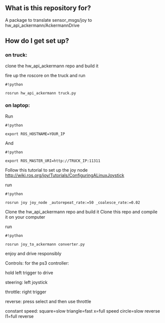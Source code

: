 ## What is this repository for? ##
A package to translate sensor_msgs/joy to hw_api_ackermann/AckermannDrive

## How do I get set up? ##

### on truck: ###
clone the hw_api_ackermann repo and build it

fire up the roscore on the truck and run 

```
#!python

rosrun hw_api_ackermann truck.py
```


### on laptop: ###
Run 
```
#!python

export ROS_HOSTNAME=YOUR_IP
```

And 
```
#!python

export ROS_MASTER_URI=http://TRUCK_IP:11311
```

Follow this tutorial to set up the joy node http://wiki.ros.org/joy/Tutorials/ConfiguringALinuxJoystick

run 
```
#!python

rosrun joy joy_node _autorepeat_rate:=50 _coalesce_rate:=0.02
```

Clone the hw_api_ackermann repo and build it
Clone this repo and compile it on your computer

run 
```
#!python

rosrun joy_to_ackermann converter.py 
```



enjoy and drive responsibly

Controls:
for the ps3 controller:

hold left trigger to drive

steering: left joystick

throttle: right trigger

reverse: press select and then use throttle

constant speed: square=slow triangle=fast x=full speed circle=slow reverse l1=full reverse
